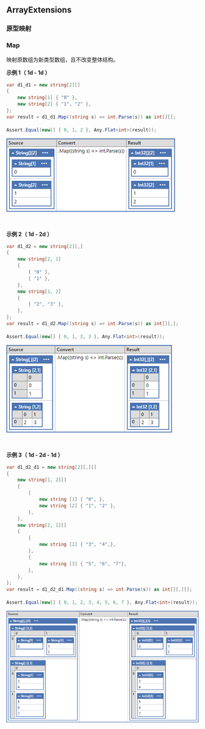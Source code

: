## ArrayExtensions

### 原型映射

### Map

映射原数组为新类型数组，且不改变整体结构。

**示例 1（ 1d - 1d ）**

```csharp
var d1_d1 = new string[2][]
{
    new string[1] { "0" },
    new string[2] { "1", "2" },
};
var result = d1_d1.Map((string s) => int.Parse(s)) as int[][];

Assert.Equal(new[] { 0, 1, 2 }, Any.Flat<int>(result));
```

![image-20221227131745251](https://raw.githubusercontent.com/zmjack/NStandard/master/docs/images/image-20221227131745251.png)

<br/>

**示例 2（ 1d - 2d ）**

```csharp
var d1_d2 = new string[2][,]
{
    new string[2, 1]
    {
        { "0" },
        { "1" },
    },
    new string[1, 2]
    {
        { "2", "3" },
    },
};
var result = d1_d2.Map((string s) => int.Parse(s)) as int[][,];

Assert.Equal(new[] { 0, 1, 2, 3 }, Any.Flat<int>(result));
```

![image-20221227134222183](https://raw.githubusercontent.com/zmjack/NStandard/master/docs/images/image-20221227134222183.png)

<br/>

**示例 3（ 1d - 2d - 1d ）**

```csharp
var d1_d2_d1 = new string[2][,][]
{
    new string[1, 2][]
    {
        {
            new string [1] { "0", },
            new string [2] { "1", "2" },
        },
    },
    new string[2, 1][]
    {
        {
            new string [2] { "3", "4",},
        },
        {
            new string [3] { "5", "6", "7"},
        },
    },
};
var result = d1_d2_d1.Map((string s) => int.Parse(s)) as int[][,][];

Assert.Equal(new[] { 0, 1, 2, 3, 4, 5, 6, 7 }, Any.Flat<int>(result));
```

![image-20221227134321883](https://raw.githubusercontent.com/zmjack/NStandard/master/docs/images/image-20221227134321883.png)

<br/>